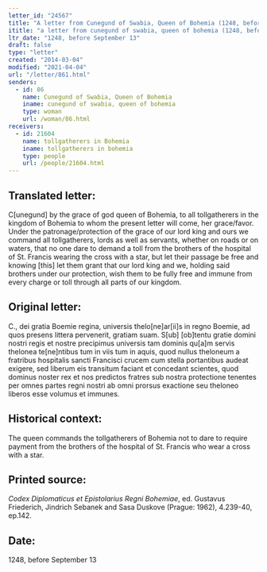 ```yaml
---
letter_id: "24567"
title: "A letter from Cunegund of Swabia, Queen of Bohemia (1248, before September 13)"
ititle: "a letter from cunegund of swabia, queen of bohemia (1248, before september 13)"
ltr_date: "1248, before September 13"
draft: false
type: "letter"
created: "2014-03-04"
modified: "2021-04-04"
url: "/letter/861.html"
senders:
  - id: 86
    name: Cunegund of Swabia, Queen of Bohemia
    iname: cunegund of swabia, queen of bohemia
    type: woman
    url: /woman/86.html
receivers:
  - id: 21604
    name: tollgatherers in Bohemia
    iname: tollgatherers in bohemia
    type: people
    url: /people/21604.html
---
```

<h2> Translated letter:</h2><p>C[unegund] by the grace of god queen of Bohemia, to all tollgatherers in the kingdom of Bohemia to whom the present letter will come, her grace/favor. Under the patronage/protection of the grace of our lord king and ours we command all tollgatherers, lords as well as servants, whether on roads or on waters, that no one dare to demand a toll from the brothers of the hospital of St. Francis wearing the cross with a star, but let their passage be free and knowing [this] let them grant that our lord king and we, holding said brothers under our protection, wish them to be fully free and immune from every charge or toll through all parts of our kingdom.</p><h2 class="mt-4"> Original letter:</h2>C., dei gratia Boemie regina, universis thelo[ne]ar[ii]s in regno Boemie, ad quos presens littera pervenerit, gratiam suam.  S[ub] [ob]tentu gratie domini nostri regis et nostre precipimus universis tam dominis qu[a]m servis thelonea
te[ne]ntibus tum in viis tum in aquis, quod nullus theloneum a fratribus hospitalis sancti Francisci crucem cum stella portantibus audeat exigere, sed liberum eis transitum faciant et concedant scientes, quod dominus noster rex et nos predictos fratres sub nostra protectione tenentes per omnes partes regni nostri ab omni prorsus exactione seu theloneo liberos esse volumus et immunes.
<h2 class="mt-4"> Historical context:</h2>The queen commands the tollgatherers of Bohemia not to dare to require payment from the brothers of the hospital of St. Francis who wear a cross with a star.
<h2 class="mt-4"> Printed source:</h2><p><em>Codex Diplomaticus et Epistolarius Regni Bohemiae</em>, ed. Gustavus Friederich, Jindrich Sebanek and Sasa Duskove (Prague: 1962), 4.239-40, ep.142.</p><h2 class="mt-4"> Date:</h2>1248, before September 13